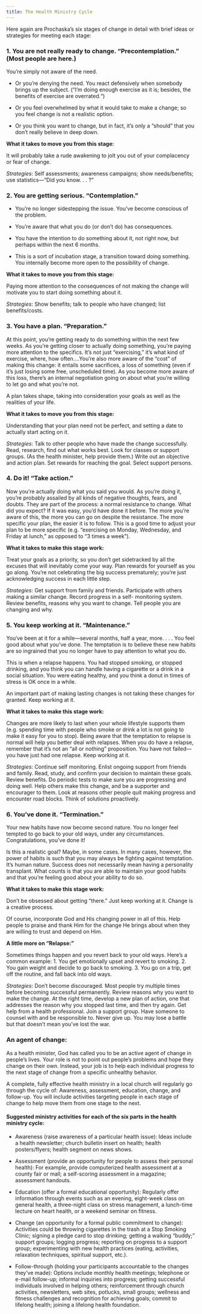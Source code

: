 ```yaml
---
title: The Health Ministry Cycle
---
```


Here again are Prochaska’s six stages of change in detail with brief ideas or strategies for meeting each stage:

### 1. You are not really ready to change. “Precontemplation.” (Most people are here.)

You’re simply not aware of the need.

- Or you’re denying the need. You react defensively when somebody brings up the subject. (“I’m doing enough exercise as it is; besides, the benefits of exercise are overrated.“)

- Or you feel overwhelmed by what it would take to make a change; so you feel change is not a realistic option.

- Or you think you want to change, but in fact, it’s only a “should” that you don’t really believe in deep down.

**What it takes to move you from this stage:**

It will probably take a rude awakening to jolt you out of your complacency or fear of change.

_Strategies_: Self assessments; awareness campaigns; show needs/benefits; use statistics—“Did you know. . . ?”

### 2. You are getting serious. “Contemplation.”

- You’re no longer sidestepping the issue. You’ve become conscious of the problem.

- You’re aware that what you do (or don’t do) has consequences.

- You have the intention to do something about it, not right now, but perhaps within the next 6 months.

- This is a sort of incubation stage, a transition toward doing something. You internally become more open to the possibility of change.

**What it takes to move you from this stage:**

Paying more attention to the consequences of not making the change will motivate you to start doing something about it.

_Strategies_: Show benefits; talk to people who have changed; list benefits/costs.

### 3. You have a plan. “Preparation.”

At this point, you’re getting ready to do something within the next few weeks. As you’re getting closer to actually doing something, you’re paying more attention to the specifics. It’s not just “exercising,” it’s what kind of exercise, where, how often....You’re also more aware of the “cost” of making this change: it entails some sacrifices, a loss of something (even if it’s just losing some free, unscheduled time). As you become more aware of this loss, there’s an internal negotiation going on about what you’re willing to let go and what you’re not.

A plan takes shape, taking into consideration your goals as well as the realities of your life.

**What it takes to move you from this stage:**

Understanding that your plan need not be perfect, and setting a date to actually start acting on it.

_Strategies_: Talk to other people who have made the change successfully. Read, research, find out what works best. Look for classes or support groups. (As the health minister, help provide them.) Write out an objective and action plan. Set rewards for reaching the goal. Select support persons.

### 4. Do it! “Take action.”

Now you’re actually doing what you said you would. As you’re doing it, you’re probably assailed by all kinds of negative thoughts, fears, and doubts. They are part of the process: a normal resistance to change. What did you expect? If it was easy, you’d have done it before. The more you’re aware of this, the more you can go on despite the resistance. The more specific your plan, the easier it is to follow. This is a good time to adjust your plan to be more specific (e.g. “exercising on Monday, Wednesday, and Friday at lunch,” as opposed to “3 times a week”).

****What it takes to make this stage work:****

Treat your goals as a priority, so you don’t get sidetracked by all the excuses that will inevitably come your way. Plan rewards for yourself as you go along. You’re not celebrating the big success prematurely; you’re just acknowledging success in each little step.

_Strategies_: Get support from family and friends. Participate with others making a similar change. Record progress in a self- monitoring system. Review benefits, reasons why you want to change. Tell people you are changing and why.

### 5. You keep working at it. “Maintenance.”

You‘ve been at it for a while—several months, half a year, more. . . . You feel good about what you’ve done. The temptation is to believe these new habits are so ingrained that you no longer have to pay attention to what you do.

This is when a relapse happens. You had stopped smoking, or stopped drinking, and you think you can handle having a cigarette or a drink in a social situation. You were eating healthy, and you think a donut in times of stress is OK once in a while.

An important part of making lasting changes is not taking these changes for granted. Keep working at it.

**What it takes to make this stage work:**

Changes are more likely to last when your whole lifestyle supports them (e.g. spending time with people who smoke or drink a lot is not going to make it easy for you to stop). Being aware that the temptation to relapse is normal will help you better deal with relapses. When you do have a relapse, remember that it’s not an “all or nothing” proposition. You have not failed—you have just had one relapse. Keep working at it.

_Strategies_: Continue self monitoring. Enlist ongoing support from friends and family. Read, study, and confirm your decision to maintain these goals. Review benefits. Do periodic tests to make sure you are progressing and doing well. Help others make this change, and be a supporter and encourager to them. Look at reasons other people quit making progress and encounter road blocks. Think of solutions proactively.

### 6. You’ve done it. “Termination.”

Your new habits have now become second nature. You no longer feel tempted to go back to your old ways, under any circumstances. Congratulations, you’ve done it!

Is this a realistic goal? Maybe, in some cases. In many cases, however, the power of habits is such that you may always be fighting against temptation. It’s human nature. Success does not necessarily mean having a personality transplant. What counts is that you are able to maintain your good habits and that you’re feeling good about your ability to do so.

**What it takes to make this stage work:**

Don’t be obsessed about getting “there.” Just keep working at it. Change is a creative process.

Of course, incorporate God and His changing power in all of this. Help people to praise and thank Him for the change He brings about when they are willing to trust and depend on Him.

**A little more on “Relapse:”**

Sometimes things happen and you revert back to your old ways. Here’s a common example: 1. You get emotionally upset and revert to smoking. 2. You gain weight and decide to go back to smoking. 3. You go on a trip, get off the routine, and fall back into old ways.

_Strategies_: Don’t become discouraged. Most people try multiple times before becoming successful permanently. Review reasons why you want to make the change. At the right time, develop a new plan of action, one that addresses the reason why you stopped last time, and then try again. Get help from a health professional. Join a support group. Have someone to counsel with and be responsible to. Never give up. You may lose a battle but that doesn’t mean you’ve lost the war.

### An agent of change:

As a health minister, God has called you to be an active agent of change in people’s lives. Your role is not to point out people’s problems and hope they change on their own. Instead, your job is to help each individual progress to the next stage of change from a specific unhealthy behavior.

A complete, fully effective health ministry in a local church will regularly go through the cycle of: Awareness, assessment, education, change, and follow-up. You will include activities targeting people in each stage of change to help move them from one stage to the next.

#### Suggested ministry activities for each of the six parts in the health ministry cycle:

- Awareness (raise awareness of a particular health issue): Ideas include a health newsletter; church bulletin insert on health; health posters/flyers; health segment on news shows.

- Assessment (provide an opportunity for people to assess their personal health): For example, provide computerized health assessment at a county fair or mall; a self-scoring assessment in a magazine; assessment handouts.

- Education (offer a formal educational opportunity): Regularly offer information through events such as an evening, eight-week class on general health, a three-night class on stress management, a lunch-time lecture on heart health, or a weekend seminar on fitness.

- Change (an opportunity for a formal public commitment to change): Activities could be throwing cigarettes in the trash at a Stop Smoking Clinic; signing a pledge card to stop drinking; getting a walking “buddy;” support groups; logging progress; reporting on progress to a support group; experimenting with new health practices (eating, activities, relaxation techniques, spiritual support, etc.).

- Follow-through (holding your participants accountable to the changes they’ve made): Options include monthly health meetings; telephone or e-mail follow-up; informal inquiries into progress; getting successful individuals involved in helping others; reinforcement through church activities, newsletters, web sites, potlucks, small groups; wellness and fitness challenges and recognition for achieving goals; commit to lifelong health; joining a lifelong health foundation.